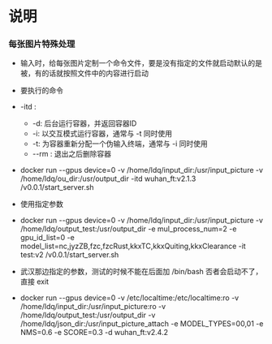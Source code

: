 # 说明


### 每张图片特殊处理

* 输入时，给每张图片定制一个命令文件，要是没有指定的文件就启动默认的是被，有的话就按照文件中的内容进行启动


* 要执行的命令


* -itd : 
    * -d: 后台运行容器，并返回容器ID
    * -i: 以交互模式运行容器，通常与 -t 同时使用
    * -t: 为容器重新分配一个伪输入终端，通常与 -i 同时使用
    * --rm : 退出之后删除容器

* docker run --gpus device=0 -v /home/ldq/input_dir:/usr/input_picture -v /home/ldq/ou_dir:/usr/output_dir -itd wuhan_ft:v2.1.3 /v0.0.1/start_server.sh

* 使用指定参数
* docker run --gpus device=0 -v /home/ldq/input_dir:/usr/input_picture -v /home/ldq/output_test:/usr/output_dir -e mul_process_num=2 -e gpu_id_list=0 -e model_list=nc,jyzZB,fzc,fzcRust,kkxTC,kkxQuiting,kkxClearance -it  test:v2 /v0.0.1/start_server.sh

* 武汉那边指定的参数，测试的时候不能在后面加 /bin/bash 否者会启动不了，直接 exit 
* docker run --gpus device=0 -v /etc/localtime:/etc/localtime:ro -v /home/ldq/input_dir:/usr/input_picture:ro -v /home/ldq/output_test:/usr/output_dir -v /home/ldq/json_dir:/usr/input_picture_attach -e MODEL_TYPES=00,01 -e NMS=0.6 -e SCORE=0.3 -d wuhan_ft:v2.4.2




